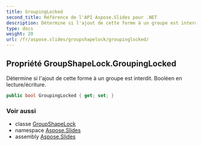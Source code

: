 ```yaml
---
title: GroupingLocked
second_title: Référence de l'API Aspose.Slides pour .NET
description: Détermine si l'ajout de cette forme à un groupe est interdit. Booléen en lecture/écriture.
type: docs
weight: 20
url: /fr/aspose.slides/groupshapelock/groupinglocked/
---
```


## Propriété GroupShapeLock.GroupingLocked

Détermine si l'ajout de cette forme à un groupe est interdit. Booléen en lecture/écriture.

```csharp
public bool GroupingLocked { get; set; }
```

### Voir aussi

* classe [GroupShapeLock](../../groupshapelock)
* namespace [Aspose.Slides](../../groupshapelock)
* assembly [Aspose.Slides](../../../)

<!-- NE PAS ÉDITER : généré par xmldocmd pour Aspose.Slides.dll -->
